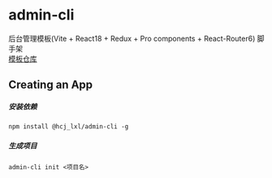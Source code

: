 # admin-cli
后台管理模板(Vite + React18 + Redux + Pro components + React-Router6) 脚手架  
[模板仓库](https://github.com/hcjlxl/react-admin)

## Creating an App

##### 安装依赖
```$
npm install @hcj_lxl/admin-cli -g
```

##### 生成项目
```$
admin-cli init <项目名>
```

